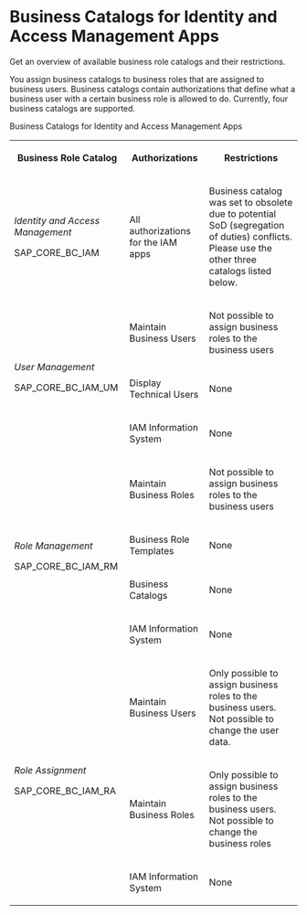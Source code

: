 <!-- loio9bbbfc78b74a45af9059da66a149e507 -->

# Business Catalogs for Identity and Access Management Apps

Get an overview of available business role catalogs and their restrictions.



You assign business catalogs to business roles that are assigned to business users. Business catalogs contain authorizations that define what a business user with a certain business role is allowed to do. Currently, four business catalogs are supported.

<a name="loio9bbbfc78b74a45af9059da66a149e507__table_igc_jnw_dw"/>Business Catalogs for Identity and Access Management Apps


<table>
<tr>
<th>

Business Role Catalog



</th>
<th>

Authorizations



</th>
<th>

Restrictions



</th>
</tr>
<tr>
<td>

*Identity and Access Management*

SAP\_CORE\_BC\_IAM



</td>
<td>

All authorizations for the IAM apps



</td>
<td>

Business catalog was set to obsolete due to potential SoD \(segregation of duties\) conflicts. Please use the other three catalogs listed below.



</td>
</tr>
<tr>
<td rowspan="3">

*User Management*

SAP\_CORE\_BC\_IAM\_UM



</td>
<td>

Maintain Business Users



</td>
<td>

Not possible to assign business roles to the business users



</td>
</tr>
<tr>
<td>

Display Technical Users



</td>
<td>

None



</td>
</tr>
<tr>
<td>

IAM Information System



</td>
<td>

None



</td>
</tr>
<tr>
<td rowspan="4">

*Role Management*

SAP\_CORE\_BC\_IAM\_RM



</td>
<td>

Maintain Business Roles



</td>
<td>

Not possible to assign business roles to the business users



</td>
</tr>
<tr>
<td>

Business Role Templates



</td>
<td>

None



</td>
</tr>
<tr>
<td>

Business Catalogs



</td>
<td>

None



</td>
</tr>
<tr>
<td>

IAM Information System



</td>
<td>

None



</td>
</tr>
<tr>
<td rowspan="3">

*Role Assignment*

SAP\_CORE\_BC\_IAM\_RA



</td>
<td>

Maintain Business Users



</td>
<td>

Only possible to assign business roles to the business users. Not possible to change the user data.



</td>
</tr>
<tr>
<td>

Maintain Business Roles



</td>
<td>

Only possible to assign business roles to the business users. Not possible to change the business roles



</td>
</tr>
<tr>
<td>

IAM Information System



</td>
<td>

None



</td>
</tr>
</table>

